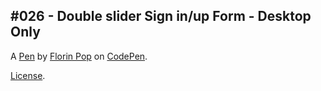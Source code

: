 #026 - Double slider Sign in/up Form - Desktop Only
---------------------------------------------------


A [Pen](https://codepen.io/FlorinPop17/pen/vPKWjd) by [Florin Pop](https://codepen.io/FlorinPop17) on [CodePen](https://codepen.io).

[License](https://codepen.io/FlorinPop17/pen/vPKWjd/license).